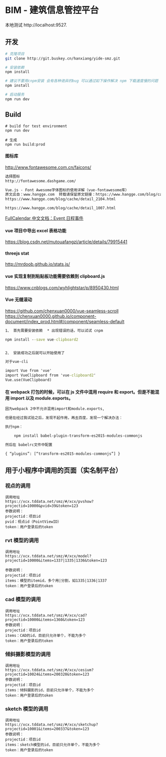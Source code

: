 # BIM - 建筑信息管控平台

本地测试 http://localhost:9527.

## 开发

```bash
# 克隆项目
git clone http://git.buskey.cn/hanxiang/yide-smz.git

# 安装依赖
npm install

# 建议不要用cnpm安装 会有各种诡异的bug 可以通过如下操作解决 npm 下载速度慢的问题
npm install

# 启动服务
npm run dev
```

## Build

```调试
# build for test environment
npm run dev

# 生成
npm run build:prod
```

#### 图标库

http://www.fontawesome.com.cn/faicons/

```txt
选择图标
http://fontawesome.dashgame.com/

Vue.js - Font Awesome字体图标的使用详解（vue-fontawesome库）
原文出自：www.hangge.com  转载请保留原文链接：https://www.hangge.com/blog/cache/detail_2104.html
https://www.hangge.com/blog/cache/detail_2104.html

https://www.hangge.com/blog/cache/detail_1007.html
```

[FullCalendar 中文文档：Event 日程事件](https://www.helloweba.net/javascript/454.html)

#### vue 项目中导出 excel 表格功能

https://blog.csdn.net/mutouafangzi/article/details/79915441

#### threejs stat

http://mrdoob.github.io/stats.js/

#### vue 实现复制到粘贴板功能需要依赖到 clipboard.js

https://www.cnblogs.com/wyhlightstar/p/8950430.html

#### Vue 无缝滚动

https://github.com/chenxuan0000/vue-seamless-scroll
https://chenxuan0000.github.io/component-document/index_prod.html#/component/seamless-default

```cmd
1、 首先需要安装依赖  * 出现错误的话，可以试试 cnpm

npm install --save vue-clipboard2


2、 安装成功之后就可以开始使用了

对于vue-cli

import Vue from 'vue'
import VueClipboard from 'vue-clipboard2'
Vue.use(VueClipboard)
```

#### 在 webpack 打包的时候，可以在 js 文件中混用 require 和 export。但是不能混用 import 以及 module.exports。

```txt
因为webpack 2中不允许混用import和module.exports,

但是在经过我试验之后，发现不起作用，再去百度，发现一个解决办法：

执行npm：

    npm install babel-plugin-transform-es2015-modules-commonjs

然后在 babelrc文件中配置

{ “plugins”: [“transform-es2015-modules-commonjs”] }
```

## 用于小程序中调用的页面（实名制平台）

### 视点的调用

```
调用地址
https://xcx.tddata.net/smz/#/xcx/pvshow?projectid=10000&pvid=39&token=123
参数说明：
projectid：项目id
pvid：视点id（PointViewID）
token：用户登录后的token
```

### rvt 模型的调用

```
调用地址
https://xcx.tddata.net/smz/#/xcx/model?projectid=10000&items=1337|1335|1336&token=123

参数说明：
projectid：项目id
items：模型的itemid，多个用|分割，如1335|1336|1337
token：用户登录后的token
```

### cad 模型的调用

```
调用地址
https://xcx.tddata.net/smz/#/xcx/cad?projectid=10000&items=1360&token=123
参数说明：
projectid：项目id
items：CAD的id，目前只允许单个，不能为多个
token：用户登录后的token
```

### 倾斜摄影模型的调用

```
调用地址
https://xcx.tddata.net/smz/#/xcx/cesium?projectid=10024&items=200320&token=123
参数说明：
projectid：项目id
items：倾斜摄影的id，目前只允许单个，不能为多个
token：用户登录后的token
```

### sketch 模型的调用

```
调用地址
https://xcx.tddata.net/smz/#/xcx/sketchup?projectid=10001&items=200337&token=123
参数说明：
projectid：项目id
items：sketch模型的id，目前只允许单个，不能为多个
token：用户登录后的token
```
